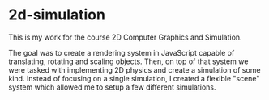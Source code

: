 # 2d-simulation
This is my work for the course 2D Computer Graphics and Simulation.

The goal was to create a rendering system in JavaScript capable of translating, rotating and scaling objects.
Then, on top of that system we were tasked with implementing 2D physics and create a simulation of some kind. Instead of focusing on a single simulation, I created a flexible "scene" system which allowed me to setup a few different simulations.
